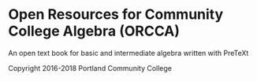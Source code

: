 # Open Resources for Community College Algebra (ORCCA)
An open text book for basic and intermediate algebra written with PreTeXt

Copyright 2016-2018
Portland Community College
